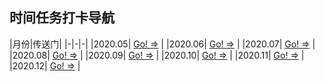 ## 时间任务打卡导航

|月份|传送门|
|-|-|-|
|2020.05| [Go! =>](./2020.05.md) |
|2020.06| [Go! =>](#) |
|2020.07| [Go! =>](#) |
|2020.08| [Go! =>](#) |
|2020.09| [Go! =>](#) |
|2020.10| [Go! =>](#) |
|2020.11| [Go! =>](#) |
|2020.12| [Go! =>](#) |

